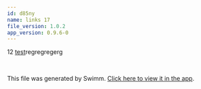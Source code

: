 ```yaml
---
id: d85ny
name: links 17
file_version: 1.0.2
app_version: 0.9.6-0
---
```


12 [test](test.lo97l.sw.md)regregregerg

<br/>

This file was generated by Swimm. [Click here to view it in the app](http://localhost:5000/repos/Z2l0aHViJTNBJTNBYmxvZyUzQSUzQWRvdWVr/docs/d85ny).